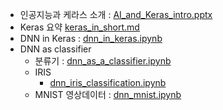 - 인공지능과 케라스 소개 : [AI_and_Keras_intro.pptx](../material/AI_and_Keras_intro.pptx)
- Keras 요약 [keras_in_short.md](../material/keras_in_short.md)
- DNN in Keras : [dnn_in_keras.ipynb](../material/dnn_in_keras.ipynb)
- DNN as classifier
    - 분류기 : [dnn_as_a_classifier.ipynb](../material/dnn_as_a_classifier.ipynb)
    - IRIS
        - [dnn_iris_classification.ipynb](../material/dnn_iris_classification.ipynb)
    - MNIST 영상데이터 : [dnn_mnist.ipynb](../material/dnn_mnist.ipynb)
